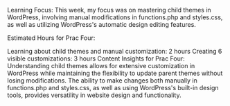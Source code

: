Learning Focus:
This week, my focus was on mastering child themes in WordPress, involving manual modifications in functions.php and styles.css, as well as utilizing WordPress's automatic design editing features.

Estimated Hours for Prac Four:

Learning about child themes and manual customization: 2 hours
Creating 6 visible customizations: 3 hours
Content Insights for Prac Four:
Understanding child themes allows for extensive customization in WordPress while maintaining the flexibility to update parent themes without losing modifications. The ability to make changes both manually in functions.php and styles.css, as well as using WordPress's built-in design tools, provides versatility in website design and functionality.
